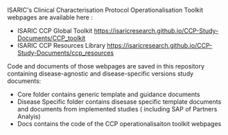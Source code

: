 ISARIC's Clinical Characterisation Protocol Operationalisation Toolkit webpages are available here : 
- ISARIC CCP Global Toolkit https://isaricresearch.github.io/CCP-Study-Documents/CCP_toolkit
- ISARIC CCP Resources Library https://isaricresearch.github.io/CCP-Study-Documents/ccp_resources

Code and documents of those webpages are saved in this repository containing disease-agnostic and disease-specific versions study documents:
- Core folder contains generic template and guidance documents
- Disease Specific folder contains disesase specific template documents and documents from implemented studies ( including SAP of Partners Analyis) 
- Docs contains the code of the CCP operationalisaiton toolkit webpages
